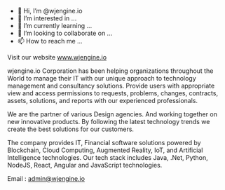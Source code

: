 - 👋 Hi, I’m @wjengine.io
- 👀 I’m interested in ...
- 🌱 I’m currently learning ...
- 💞️ I’m looking to collaborate on ...
- 📫 How to reach me ...

<!---
wjengine/wjenginedev is a ✨ special ✨ repository because its `README.md` (this file) appears on your GitHub profile.
You can click the Preview link to take a look at your changes.
--->
Visit our website www.wjengine.io

wjengine.io Corporation has been helping organizations throughout the World to manage their IT with our unique approach to technology management and consultancy solutions. Provide users with appropriate view and access permissions to requests, problems, changes, contracts, assets, solutions, and reports with our experienced professionals.

We are the partner of various Design agencies. And working together on new innovative products. By following the latest technology trends we create the best solutions for our customers.

The company provides IT, Financial software solutions powered by Blockchain, Cloud Computing, Augmented Reality, IoT, and Artificial Intelligence technologies. Our tech stack includes Java, .Net, Python, NodeJS, React, Angular and JavaScript technologies.

Email : admin@wjengine.io
